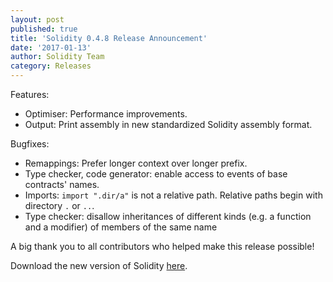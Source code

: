 ```yaml
---
layout: post
published: true
title: 'Solidity 0.4.8 Release Announcement'
date: '2017-01-13'
author: Solidity Team
category: Releases
---
```


Features:
- Optimiser: Performance improvements.
- Output: Print assembly in new standardized Solidity assembly format.

Bugfixes:
- Remappings: Prefer longer context over longer prefix.
- Type checker, code generator: enable access to events of base contracts' names.
- Imports: `import ".dir/a"` is not a relative path.  Relative paths begin with directory `.` or `..`.
- Type checker: disallow inheritances of different kinds (e.g. a function and a modifier) of members of the same name



A big thank you to all contributors who helped make this release possible!

Download the new version of Solidity [here](https://github.com/ethereum/solidity/releases/tag/v0.4.8).
  